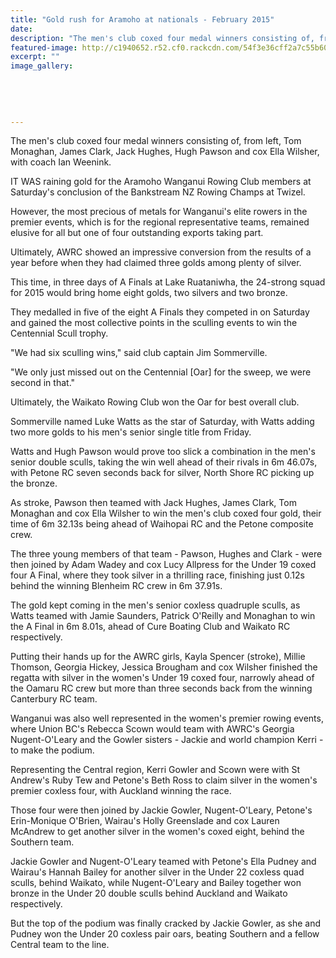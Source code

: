 ```yaml
---
title: "Gold rush for Aramoho at nationals - February 2015"
date: 
description: "The men's club coxed four medal winners consisting of, from left, Tom Monaghan, James Clark, Jack Hughes, Hugh Pawson and cox Ella Wilsher, with coach Ian Weenink,Wanganui Chronicle article 23/2/15.."
featured-image: http://c1940652.r52.cf0.rackcdn.com/54f3e36cff2a7c55b6003088/WHS-rowings-at-Twizel.jpg
excerpt: ""
image_gallery:
    
    
    
    
    
---
```


<p>The men's club coxed four medal winners consisting of, from left, Tom Monaghan, James Clark, Jack Hughes, Hugh Pawson and cox Ella Wilsher, with coach Ian Weenink.</p>
<p>IT WAS raining gold for the Aramoho Wanganui Rowing Club members at Saturday's conclusion of the Bankstream NZ Rowing Champs at Twizel.</p>
<p>However, the most precious of metals for Wanganui's elite rowers in the premier events, which is for the regional representative teams, remained elusive for all but one of four outstanding exports taking part.</p>
<p>Ultimately, AWRC showed an impressive conversion from the results of a year before when they had claimed three golds among plenty of silver.</p>
<p>This time, in three days of A Finals at Lake Ruataniwha, the 24-strong squad for 2015 would bring home eight golds, two silvers and two bronze.</p>
<p>They medalled in five of the eight A Finals they competed in on Saturday and gained the most collective points in the sculling events to win the Centennial Scull trophy.</p>
<p>"We had six sculling wins," said club captain Jim Sommerville.</p>
<p>"We only just missed out on the Centennial [Oar] for the sweep, we were second in that."</p>
<p>Ultimately, the Waikato Rowing Club won the Oar for best overall club.</p>
<p>Sommerville named Luke Watts as the star of Saturday, with Watts adding two more golds to his men's senior single title from Friday.</p>
<p>Watts and Hugh Pawson would prove too slick a combination in the men's senior double sculls, taking the win well ahead of their rivals in 6m 46.07s, with Petone RC seven seconds back for silver, North Shore RC picking up the bronze.</p>
<p>As stroke, Pawson then teamed with Jack Hughes, James Clark, Tom Monaghan and cox Ella Wilsher to win the men's club coxed four gold, their time of 6m 32.13s being ahead of Waihopai RC and the Petone composite crew.</p>
<p>The three young members of that team - Pawson, Hughes and Clark - were then joined by Adam Wadey and cox Lucy Allpress for the Under 19 coxed four A Final, where they took silver in a thrilling race, finishing just 0.12s behind the winning Blenheim RC crew in 6m 37.91s.</p>
<p>The gold kept coming in the men's senior coxless quadruple sculls, as Watts teamed with Jamie Saunders, Patrick O'Reilly and Monaghan to win the A Final in 6m 8.01s, ahead of Cure Boating Club and Waikato RC respectively.</p>
<p>Putting their hands up for the AWRC girls, Kayla Spencer (stroke), Millie Thomson, Georgia Hickey, Jessica Brougham and cox Wilsher finished the regatta with silver in the women's Under 19 coxed four, narrowly ahead of the Oamaru RC crew but more than three seconds back from the winning Canterbury RC team.</p>
<p>Wanganui was also well represented in the women's premier rowing events, where Union BC's Rebecca Scown would team with AWRC's Georgia Nugent-O'Leary and the Gowler sisters - Jackie and world champion Kerri - to make the podium.</p>
<p>Representing the Central region, Kerri Gowler and Scown were with St Andrew's Ruby Tew and Petone's Beth Ross to claim silver in the women's premier coxless four, with Auckland winning the race.</p>
<p>Those four were then joined by Jackie Gowler, Nugent-O'Leary, Petone's Erin-Monique O'Brien, Wairau's Holly Greenslade and cox Lauren McAndrew to get another silver in the women's coxed eight, behind the Southern team.</p>
<p>Jackie Gowler and Nugent-O'Leary teamed with Petone's Ella Pudney and Wairau's Hannah Bailey for another silver in the Under 22 coxless quad sculls, behind Waikato, while Nugent-O'Leary and Bailey together won bronze in the Under 20 double sculls behind Auckland and Waikato respectively.</p>
<p>But the top of the podium was finally cracked by Jackie Gowler, as she and Pudney won the Under 20 coxless pair oars, beating Southern and a fellow Central team to the line.</p>


